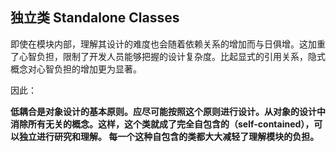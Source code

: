 ## 独立类 Standalone Classes

即使在模块内部，理解其设计的难度也会随着依赖关系的增加而与日俱增。这加重了心智负担，限制了开发人员能够把握的设计复杂度。比起显式的引用关系，隐式概念对心智负担的增加更为显著。

因此：

**低耦合是对象设计的基本原则。应尽可能按照这个原则进行设计。从对象的设计中消除所有无关的概念。这样，这个类就成了完全自包含的（self-contained），可以独立进行研究和理解。 每一个这种自包含的类都大大减轻了理解模块的负担。**











